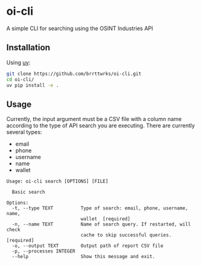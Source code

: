 # oi-cli

A simple CLI for searching using the OSINT Industries API

## Installation

Using [uv](https://docs.astral.sh/uv/):

```bash
git clone https://github.com/brrttwrks/oi-cli.git
cd oi-cli/
uv pip install -e .
```

## Usage

Currently, the input argument must be a CSV file with a column name according to the type of API search you are executing. There are currently several types:

- email
- phone
- username
- name
- wallet

```
Usage: oi-cli search [OPTIONS] [FILE]

  Basic search

Options:
  -t, --type TEXT          Type of search: email, phone, username, name,
                           wallet  [required]
  -n, --name TEXT          Name of search query. If restarted, will check
                           cache to skip successful queries.  [required]
  -o, --output TEXT        Output path of report CSV file
  -p, --processes INTEGER
  --help                   Show this message and exit.
```

